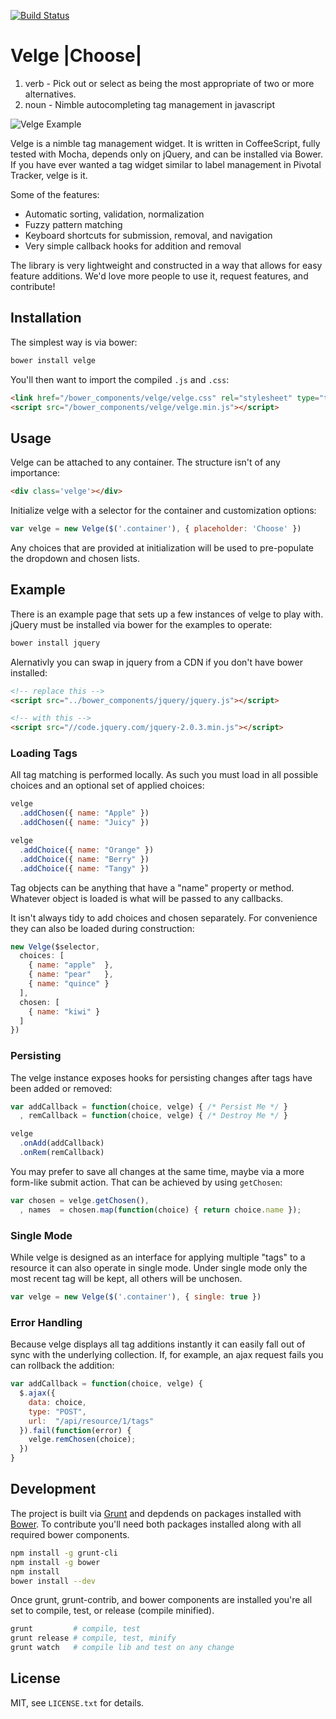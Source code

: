 [![Build Status](https://travis-ci.org/dscout/velge.png?branch=master)](https://travis-ci.org/dscout/velge)

# Velge |Choose|

1. verb - Pick out or select as being the most appropriate of two or more alternatives.
2. noun - Nimble autocompleting tag management in javascript

![Velge Example](http://assets-dscoutapp-com.s3.amazonaws.com/velge_sample.png)

Velge is a nimble tag management widget. It is written in CoffeeScript, fully
tested with Mocha, depends only on jQuery, and can be installed via Bower. If
you have ever wanted a tag widget similar to label management in Pivotal
Tracker, velge is it.

Some of the features:

* Automatic sorting, validation, normalization
* Fuzzy pattern matching
* Keyboard shortcuts for submission, removal, and navigation
* Very simple callback hooks for addition and removal

The library is very lightweight and constructed in a way that allows for easy
feature additions. We'd love more people to use it, request features, and
contribute!

## Installation

The simplest way is via bower:

```bash
bower install velge
```

You'll then want to import the compiled `.js` and `.css`:

```html
<link href="/bower_components/velge/velge.css" rel="stylesheet" type="text/css">
<script src="/bower_components/velge/velge.min.js"></script>
```

## Usage

Velge can be attached to any container. The structure isn't of any importance:

```html
<div class='velge'></div>
```

Initialize velge with a selector for the container and customization options:

```javascript
var velge = new Velge($('.container'), { placeholder: 'Choose' })
```

Any choices that are provided at initialization will be used to pre-populate
the dropdown and chosen lists.

## Example

There is an example page that sets up a few instances of velge to play with.
jQuery must be installed via bower for the examples to operate:

```bash
bower install jquery
```

Alernativly you can swap in jquery from a CDN if you don't have bower installed:

```html
<!-- replace this -->
<script src="../bower_components/jquery/jquery.js"></script>

<!-- with this -->
<script src="//code.jquery.com/jquery-2.0.3.min.js"></script>
```

### Loading Tags

All tag matching is performed locally. As such you must load in all possible
choices and an optional set of applied choices:

```javascript
velge
  .addChosen({ name: "Apple" })
  .addChosen({ name: "Juicy" })

velge
  .addChoice({ name: "Orange" })
  .addChoice({ name: "Berry" })
  .addChoice({ name: "Tangy" })
```

Tag objects can be anything that have a "name" property or method. Whatever
object is loaded is what will be passed to any callbacks.

It isn't always tidy to add choices and chosen separately. For convenience they can
also be loaded during construction:

```javascript
new Velge($selector,
  choices: [
    { name: "apple"  },
    { name: "pear"   },
    { name: "quince" }
  ],
  chosen: [
    { name: "kiwi" }
  ]
})
```

### Persisting

The velge instance exposes hooks for persisting changes after tags have been
added or removed:

```javascript
var addCallback = function(choice, velge) { /* Persist Me */ }
  , remCallback = function(choice, velge) { /* Destroy Me */ }

velge
  .onAdd(addCallback)
  .onRem(remCallback)
```

You may prefer to save all changes at the same time, maybe via a more form-like
submit action. That can be achieved by using `getChosen`:

```javascript
var chosen = velge.getChosen(),
  , names  = chosen.map(function(choice) { return choice.name });
```

### Single Mode

While velge is designed as an interface for applying multiple "tags" to a
resource it can also operate in single mode. Under single mode only the most
recent tag will be kept, all others will be unchosen.

```javascript
var velge = new Velge($('.container'), { single: true })
```

### Error Handling

Because velge displays all tag additions instantly it can easily fall out of
sync with the underlying collection. If, for example, an ajax request fails you
can rollback the addition:

```javascript
var addCallback = function(choice, velge) {
  $.ajax({
    data: choice,
    type: "POST",
    url:  "/api/resource/1/tags"
  }).fail(function(error) {
    velge.remChosen(choice);
  })
}
```

## Development

The project is built via [Grunt](http://gruntjs.com) and depdends on packages
installed with [Bower](http://bower.io). To contribute you'll need both
packages installed along with all required bower components.

```bash
npm install -g grunt-cli
npm install -g bower
npm install
bower install --dev
```

Once grunt, grunt-contrib, and bower components are installed you're all set to
compile, test, or release (compile minified).

```bash
grunt         # compile, test
grunt release # compile, test, minify
grunt watch   # compile lib and test on any change
```

## License

MIT, see `LICENSE.txt` for details.

